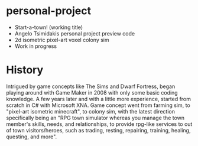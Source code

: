 # personal-project
* Start-a-town! (working title)
* Angelo Tsimidakis personal project preview code
* 2d isometric pixel-art voxel colony sim
* Work in progress

# History
Intrigued by game concepts like The Sims and Dwarf Fortress, began playing around with Game Maker in 2008 with only some basic coding knowledge. A few years later and with a little more experience, started from scratch in C# with Microsoft XNA. Game concept went from farming sim, to "pixel-art isometric minecraft", to colony sim, with the latest direction specifically being an "RPG town simulator whereas you manage the town member's skills, needs, and relationships, to provide rpg-like services to out of town visitors/heroes, such as trading, resting, repairing, training, healing, questing, and more".
